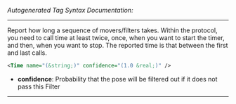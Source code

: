 <!-- THIS IS AN AUTOGENERATED FILE: Don't edit it directly, instead change the schema definition in the code itself. -->

_Autogenerated Tag Syntax Documentation:_

---
Report how long a sequence of movers/filters takes. Within the protocol, you need to call time at least twice, once, when you want to start the timer, and then, when you want to stop. The reported time is that between the first and last calls.

```xml
<Time name="(&string;)" confidence="(1.0 &real;)" />
```

-   **confidence**: Probability that the pose will be filtered out if it does not pass this Filter

---
